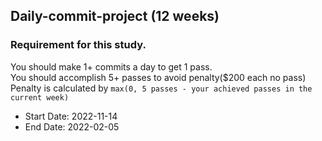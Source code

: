 ## Daily-commit-project (12 weeks)

### Requirement for this study.

You should make 1+ commits a day to get 1 pass.</br>
You should accomplish 5+ passes to avoid penalty($200 each no pass)</br>
Penalty is calculated by `max(0, 5 passes - your achieved passes in the current week)`</br>

* Start Date: 2022-11-14
* End Date: 2022-02-05
